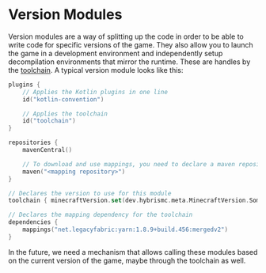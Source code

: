 # Version Modules

Version modules are a way of splitting up the code in order to be able to write
code for specific versions of the game. They also allow you to launch the game
in a development environment and independently setup decompilation environments
that mirror the runtime. These are handles by the [toolchain](toolchain.md). A
typical version module looks like this:

```kt
plugins {
    // Applies the Kotlin plugins in one line
    id("kotlin-convention")

    // Applies the toolchain
    id("toolchain")
}

repositories {
    mavenCentral()

    // To download and use mappings, you need to declare a maven repository that defines them
    maven("<mapping repository>")
}

// Declares the version to use for this module
toolchain { minecraftVersion.set(dev.hybrismc.meta.MinecraftVersion.SomeVersion) }

// Declares the mapping dependency for the toolchain
dependencies {
    mappings("net.legacyfabric:yarn:1.8.9+build.456:mergedv2")
}
```

In the future, we need a mechanism that allows calling these modules based on
the current version of the game, maybe through the toolchain as well.
